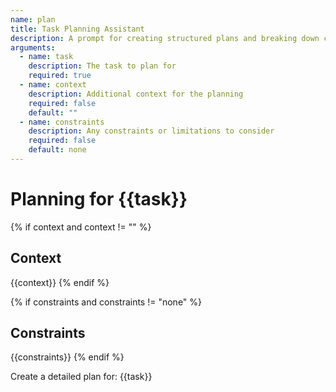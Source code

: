 ```yaml
---
name: plan
title: Task Planning Assistant
description: A prompt for creating structured plans and breaking down complex tasks
arguments:
  - name: task
    description: The task to plan for
    required: true
  - name: context
    description: Additional context for the planning
    required: false
    default: ""
  - name: constraints
    description: Any constraints or limitations to consider
    required: false
    default: none
---
```


# Planning for {{task}}

{% if context and context != "" %}
## Context
{{context}}
{% endif %}

{% if constraints and constraints != "none" %}
## Constraints
{{constraints}}
{% endif %}

Create a detailed plan for: {{task}}
